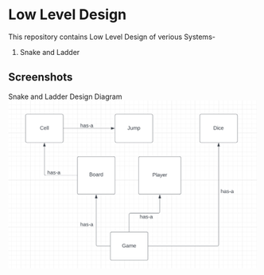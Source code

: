 
# Low Level Design

This repository contains Low Level Design of verious Systems-

1. Snake and Ladder
## Screenshots

Snake and Ladder Design Diagram </br>
<img src="Screenshots%20of%20Design/SnakeAndLadderDesignDiagram.png" width="500" length="300">



